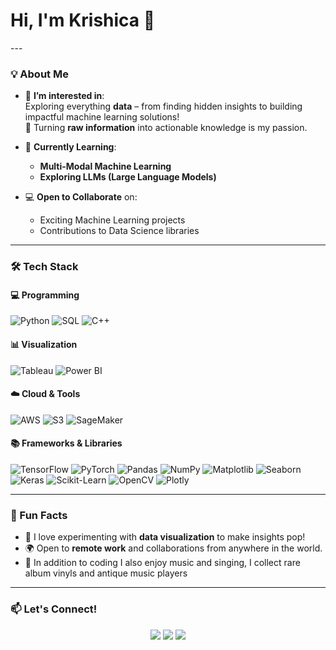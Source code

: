 <h1 align="left">Hi, I'm Krishica 👋</h1>
---

### 💡 About Me
- 👀 **I’m interested in**:  
  Exploring everything **data** – from finding hidden insights to building impactful machine learning solutions!  
  🌟 Turning **raw information** into actionable knowledge is my passion.  

- 🌱 **Currently Learning**:  
  - **Multi-Modal Machine Learning**  
  - **Exploring LLMs (Large Language Models)**  

- 💻 **Open to Collaborate** on:  
  - Exciting Machine Learning projects  
  - Contributions to Data Science libraries  

---

### 🛠️ Tech Stack

#### 💻 Programming
![Python](https://img.shields.io/badge/-Python-3776AB?style=for-the-badge&logo=python&logoColor=white)
![SQL](https://img.shields.io/badge/-SQL-CC2927?style=for-the-badge&logo=microsoftsqlserver&logoColor=white)
![C++](https://img.shields.io/badge/-C++-00599C?style=for-the-badge&logo=cplusplus&logoColor=white)

#### 📊 Visualization
![Tableau](https://img.shields.io/badge/-Tableau-E97627?style=for-the-badge&logo=tableau&logoColor=white)
![Power BI](https://img.shields.io/badge/-Power%20BI-F2C811?style=for-the-badge&logo=powerbi&logoColor=black)

#### ☁️ Cloud & Tools
![AWS](https://img.shields.io/badge/-AWS-FF9900?style=for-the-badge&logo=amazonaws&logoColor=white)
![S3](https://img.shields.io/badge/-S3-569A31?style=for-the-badge&logo=amazons3&logoColor=white)
![SageMaker](https://img.shields.io/badge/-SageMaker-232F3E?style=for-the-badge&logo=amazonsagemaker&logoColor=white)

#### 📚 Frameworks & Libraries
![TensorFlow](https://img.shields.io/badge/-TensorFlow-FF6F00?style=for-the-badge&logo=tensorflow&logoColor=white)
![PyTorch](https://img.shields.io/badge/-PyTorch-EE4C2C?style=for-the-badge&logo=pytorch&logoColor=white)
![Pandas](https://img.shields.io/badge/-Pandas-150458?style=for-the-badge&logo=pandas&logoColor=white)
![NumPy](https://img.shields.io/badge/-NumPy-013243?style=for-the-badge&logo=numpy&logoColor=white)
![Matplotlib](https://img.shields.io/badge/-Matplotlib-007ACC?style=for-the-badge&logo=python&logoColor=white)
![Seaborn](https://img.shields.io/badge/-Seaborn-2E4A62?style=for-the-badge&logo=python&logoColor=white)
![Keras](https://img.shields.io/badge/-Keras-D00000?style=for-the-badge&logo=keras&logoColor=white)
![Scikit-Learn](https://img.shields.io/badge/-Scikit--Learn-F7931E?style=for-the-badge&logo=scikitlearn&logoColor=white)
![OpenCV](https://img.shields.io/badge/-OpenCV-5C3EE8?style=for-the-badge&logo=opencv&logoColor=white)
![Plotly](https://img.shields.io/badge/-Plotly-3F4F75?style=for-the-badge&logo=plotly&logoColor=white)



---

### 🌟 Fun Facts
- 🎨 I love experimenting with **data visualization** to make insights pop!  
- 🌍 Open to **remote work** and collaborations from anywhere in the world.
- 🎸 In addition to coding I also enjoy music and singing, I collect rare album vinyls and antique music players 

---

### 📫 Let's Connect!

<p align="center">
  <a href="mailto:krishicagopalakrishnan@example.com"><img src="https://img.shields.io/badge/-Email-EA4335?style=for-the-badge&logo=gmail&logoColor=white"/></a>
  <a href="https://linkedin.com/in/krishicagopalakrishnan"><img src="https://img.shields.io/badge/-LinkedIn-0077B5?style=for-the-badge&logo=linkedin&logoColor=white"/></a>
  <a href="https://github.com/krishicagopalakrishnan"><img src="https://img.shields.io/badge/-GitHub-333?style=for-the-badge&logo=github&logoColor=white"/></a>
</p>


<!---
krishicago/krishicago is a ✨ special ✨ repository because its `README.md` (this file) appears on your GitHub profile.
You can click the Preview link to take a look at your changes.
--->
